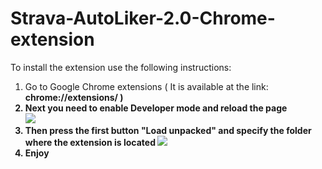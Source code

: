 # Strava-AutoLiker-2.0-Chrome-extension


To install the extension use the following instructions:
<ol>
<li>Go to Google Chrome extensions ( It is available at the link: <strong>chrome://extensions/ )<strong></li>  
<li>Next you need to enable <strong>Developer mode</strong> and reload the page
<br>
<img src="https://i.imgur.com/GiKfDEj.png"></li>
<li>Then press the first button <strong>"Load unpacked"</strong> and specify the folder where the extension is located
<img src="https://i.imgur.com/dPEGCgE.png"></li>
<li>Enjoy</li>
</ol>


